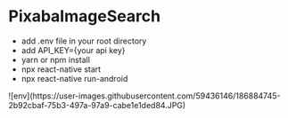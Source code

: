 # PixabaImageSearch
<ul>
  <li>add .env file in your root directory</li>
  <li>add API_KEY={your api key}</li>
  <li>yarn or npm install</li>
  <li>npx react-native start</li>
  <li>npx react-native run-android</li>
</ul>![env](https://user-images.githubusercontent.com/59436146/186884745-2b92cbaf-75b3-497a-97a9-cabe1e1ded84.JPG)
